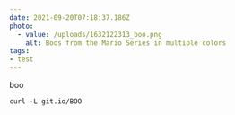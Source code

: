 ```yaml
---
date: 2021-09-20T07:18:37.186Z
photo:
  - value: /uploads/1632122313_boo.png
    alt: Boos from the Mario Series in multiple colors
tags:
- test
---
```


boo

`curl -L git.io/BOO`
